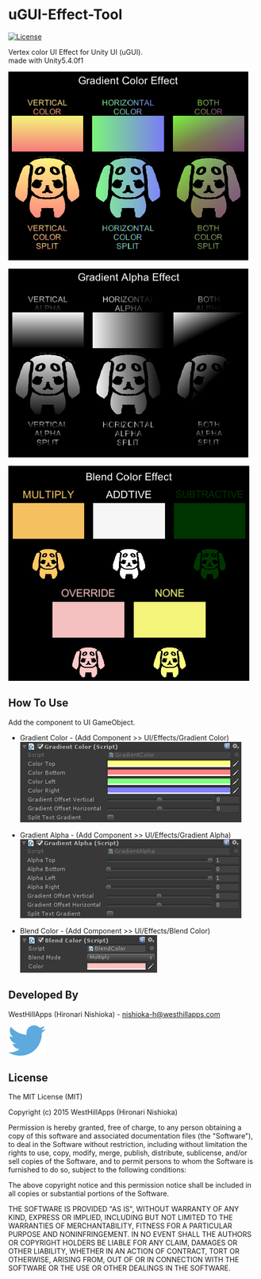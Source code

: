uGUI-Effect-Tool
======

[![License](https://img.shields.io/badge/license-MIT-blue.svg?style=flat)](http://opensource.org/licenses/mit-license.php)

Vertex color UI Effect for Unity UI (uGUI).  
made with Unity5.4.0f1

![GradientColor01](https://raw.githubusercontent.com/WestHillApps/westhillapps.github.io/master/res/ugui-effect-tool_gradient_color01.png)

![GradientAlpha01](https://raw.githubusercontent.com/WestHillApps/westhillapps.github.io/master/res/ugui-effect-tool_gradient_alpha01.png)

![Blend01](https://raw.githubusercontent.com/WestHillApps/westhillapps.github.io/master/res/ugui-effect-tool_blend01.png)

How To Use
-------
Add the component to UI GameObject.

* Gradient Color - (Add Component >> UI/Effects/Gradient Color)  
![GradientColor02](https://raw.githubusercontent.com/WestHillApps/westhillapps.github.io/master/res/ugui-effect-tool_gradient_color02.png)

* Gradient Alpha - (Add Component >> UI/Effects/Gradient Alpha)  
![GradientColor02](https://raw.githubusercontent.com/WestHillApps/westhillapps.github.io/master/res/ugui-effect-tool_gradient_alpha02.png)

* Blend Color - (Add Component >> UI/Effects/Blend Color)    
![Blend02](https://raw.githubusercontent.com/WestHillApps/westhillapps.github.io/master/res/ugui-effect-tool_blend02.png)
  

Developed By
-------
WestHillApps (Hironari Nishioka) - <nishioka-h@westhillapps.com>

<a href="https://twitter.com/westhillapps">
<img alt="Follow me on Twitter"
src="https://raw.githubusercontent.com/WestHillApps/westhillapps.github.io/master/res/twitter.png" width="75"/>
</a>

License
-------
The MIT License (MIT)

Copyright (c) 2015 WestHillApps (Hironari Nishioka)

Permission is hereby granted, free of charge, to any person obtaining a copy
of this software and associated documentation files (the "Software"), to deal
in the Software without restriction, including without limitation the rights
to use, copy, modify, merge, publish, distribute, sublicense, and/or sell
copies of the Software, and to permit persons to whom the Software is
furnished to do so, subject to the following conditions:

The above copyright notice and this permission notice shall be included in
all copies or substantial portions of the Software.

THE SOFTWARE IS PROVIDED "AS IS", WITHOUT WARRANTY OF ANY KIND, EXPRESS OR
IMPLIED, INCLUDING BUT NOT LIMITED TO THE WARRANTIES OF MERCHANTABILITY,
FITNESS FOR A PARTICULAR PURPOSE AND NONINFRINGEMENT. IN NO EVENT SHALL THE
AUTHORS OR COPYRIGHT HOLDERS BE LIABLE FOR ANY CLAIM, DAMAGES OR OTHER
LIABILITY, WHETHER IN AN ACTION OF CONTRACT, TORT OR OTHERWISE, ARISING FROM,
OUT OF OR IN CONNECTION WITH THE SOFTWARE OR THE USE OR OTHER DEALINGS IN
THE SOFTWARE.
